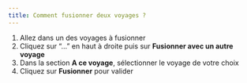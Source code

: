 ```yaml
---
title: Comment fusionner deux voyages ?
---
```


1. Allez dans un des voyages à fusionner
2. Cliquez sur “…” en haut à droite puis sur **Fusionner avec un autre voyage**
3. Dans la section **A ce voyage**, sélectionner le voyage de votre choix
4. Cliquez sur **Fusionner** pour valider